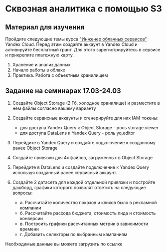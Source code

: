 # Сквозная аналитика с помощью S3

## Материал для изучения

Пройдите следующие темы курса ["Инженер облачных сервисов"](https://start.practicum.yandex/ycloud/) Yandex Cloud. Перед этим создайте аккаунт в Yandex Cloud и активируйте бесплатный грант. Для этого зарегистрируйтесь в сервисе и прикрепите платежную карту.

1. Хранение и анализ данных
2. Начало работы в облаке
3. Практика. Работа с объектным хранилищем

## Задание на семинарах 17.03-24.03

1. Создайте Object Storage (2 Гб, холодное хранилище) и разместите в нем файлы согласно вашему варианту
2. Создайте сервисные аккаунты и сгенерируйте для них IAM-токены:

   * для доступа Yandex Query к Object Storage - роль storage.viewer
   * для доступа DataLens к Yandex Query - роль yq.editor

3. Перейдите в Yandex Query и создайте подключение к созданному ранее Object Storage
4. Создайте привязки для 4х файлов, загруженных в Object Storage
5. Перейдите в DataLens и создайте подключение к Yandex Query используя созданный ранее сервисный аккаунт.
6. Создайте 2 датасета для каждой отдельной привязки и постройте дашборд, графики которого позволят ответить на следующие вопросы:
    * a. Рассчитайте количество показов и кликов было в рекламной компании
    * б. Рассчитайте расхода бюджета, стоимость лида и стоимость конверсии
    * в. Построить графики рассчитанных метрик в зависимости времени
    * г. Добавить селекторы по выбранным кампаниям

Необходимые данные вы можете загрузить по ссылке